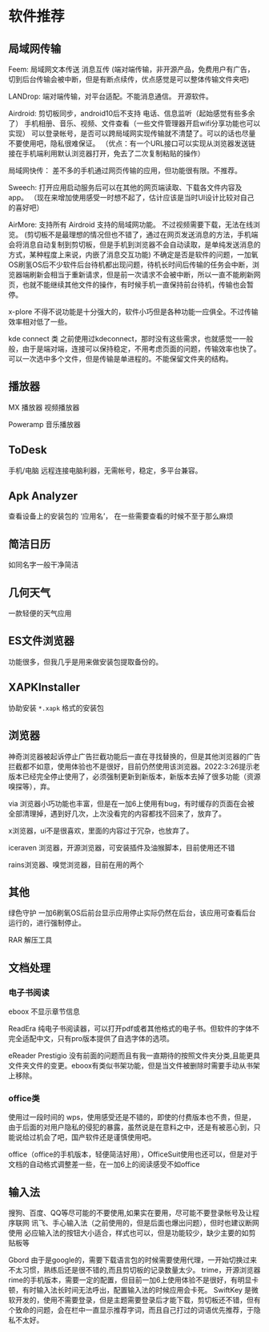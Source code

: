 # 软件推荐
## 局域网传输
Feem:
	局域网文本传送
	消息互传
(端对端传输，非开源产品，免费用户有广告，切到后台传输会被中断，但是有断点续传，优点感觉是可以整体传输文件夹吧)


LANDrop:
  端对端传输，对平台适配。不能消息通信。
  开源软件。

Airdroid:
	剪切板同步，android10后不支持
	电话、信息监听（起始感觉有些多余了）
	手机相册、音乐、视频、文件查看（一些文件管理器开启wifi分享功能也可以实现）
  可以登录帐号，是否可以跨局域网实现传输就不清楚了。可以的话也尽量不要使用吧，隐私很难保证。
（优点：有一个URL接口可以实现从浏览器发送链接在手机端利用默认浏览器打开，免去了二次复制粘贴的操作）

局域网快传：
  差不多的手机通过网页传输的应用，但功能很有限。不推荐。

Sweech:
	打开应用启动服务后可以在其他的网页端读取、下载各文件内容及app。
（现在来增加使用感受一时想不起了，估计应该是当时UI设计比较对自己的喜好吧）

AirMore:
  支持所有 Airdroid 支持的局域网功能。
  不过视频需要下载，无法在线浏览。 (剪切板不是最理想的情况但也不错了，通过在网页发送消息的方法，手机端会将消息自动复制到剪切板，但是手机到浏览器不会自动读取，是单纯发送消息的方式，某种程度上来说，内嵌了消息交互功能)
    不确定是否是软件的问题，一加氧OS刷氢OS后不少软件后台待机都出现问题，待机长时间后传输的任务会中断，浏览器端刷新会相当于重新请求，但是前一次请求不会被中断，所以一直不能刷新网页，也就不能继续其他文件的操作，有时候手机一直保持前台待机，传输也会暂停。


x-plore
不得不说功能是十分强大的，软件小巧但是各种功能一应俱全。不过传输效率相对低了一些。

kde connect 类
之前使用过kdeconnect，那时没有这些需求，也就感觉一一般般，由于是端对端，连接可以保持稳定，不用考虑页面的问题，传输效率也快了。可以一次选中多个文件，但是传输是单进程的。不能保留文件夹的结构。





## 播放器 
MX 播放器
视频播放器

Poweramp
音乐播放器

## ToDesk
手机/电脑 远程连接电脑利器，无需帐号，稳定，多平台兼容。

## Apk Analyzer 
查看设备上的安装包的 ‘应用名’，
在一些需要查看的时候不至于那么麻烦

## 简洁日历
如同名字一般干净简洁

## 几何天气
一款轻便的天气应用

## ES文件浏览器
功能很多，但我几乎是用来做安装包提取备份的。

## XAPKInstaller 
协助安装 `*.xapk` 格式的安装包

## 浏览器
神奇浏览器被起诉停止广告拦截功能后一直在寻找替换的，但是其他浏览器的广告拦截都不如意，使用体验也不是很好，目前仍然使用该浏览器。2022:3:26提示老版本已经完全停止使用了，必须强制更新到新版本，新版本去掉了很多功能（资源嗅探等），弃。

via 浏览器小巧功能也丰富，但是在一加6上使用有bug，有时缓存的页面在会被全部清理掉，遇到好几次，上次没看完的内容都找不回来了，放弃了。

x浏览器，ui不是很喜欢，里面的内容过于冗杂，也放弃了。

iceraven 浏览器，开源浏览器，可安装插件及油猴脚本，目前使用还不错

rains浏览器、嗅觉浏览器，目前在用的两个

## 其他
绿色守护
一加6刷氧OS后前台显示应用停止实际仍然在后台，该应用可查看后台运行的，进行强制停止。

RAR
解压工具

## 文档处理

### 电子书阅读
eboox
不显示章节信息

ReadEra 纯电子书阅读器，可以打开pdf或者其他格式的电子书。但软件的字体不完全适配中文，只有pro版本提供了自选字体的选项。

eReader Prestigio
没有前面的问题而且有我一直期待的按照文件夹分类,且能更具文件夹文件的变更。eboox有类似书架功能，但是当文件被删除时需要手动从书架上移除。

### office类
使用过一段时间的 wps，使用感受还是不错的，即使的付费版本也不贵，但是，由于后面的对用户隐私的侵犯的暴露，虽然说是在意料之中，还是有被恶心到，只能说给过机会了吧，国产软件还是谨慎使用吧。

office（office的手机版本，轻便简洁好用），OfficeSuit使用也还可以，但是对于文档的自动格式调整差一些，在一加6上的阅读感受不如office


## 输入法
搜狗、百度、QQ等尽可能的不要使用,如果实在要用，尽可能不要登录帐号及让程序联网
讯飞、手心输入法（之前使用的，但是后面也爆出问题），但时也建议断网使用
必应输入法的按钮大小适合，样式也可以，但是功能较少，缺少主要的如剪贴板等

Gbord 由于是google的，需要下载语言包的时候需要使用代理，一开始切换过来不太习惯，熟练后还是很不错的,而且剪切板的记录数量太少。
trime，开源浏览器rime的手机版本，需要一定的配置，但目前一加6上使用体验不是很好，有明显卡顿，有时输入法长时间无法呼出，配置输入法的时候应用会卡死。
SwiftKey 是微软开发的，使用不需要登录，但是主题需要登录后才能下载，剪切板还不错，但有个致命的问题，会在栏中一直显示推荐字词，而且自己打过的词语优先推荐，于隐私不太好。
